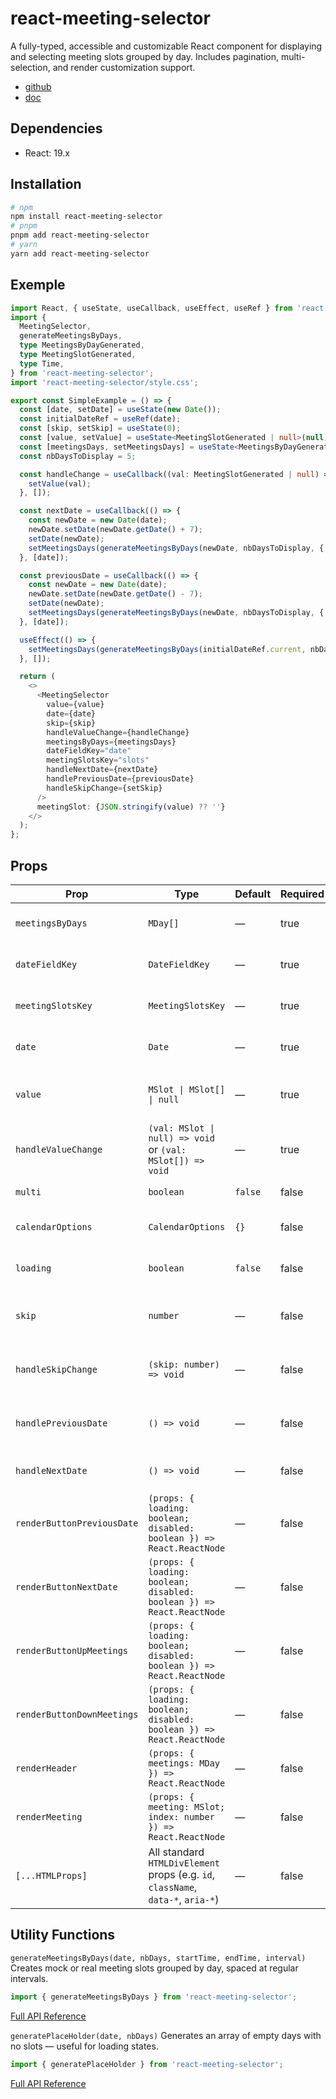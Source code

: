 # react-meeting-selector

A fully-typed, accessible and customizable React component for displaying and selecting meeting slots grouped by day. Includes pagination, multi-selection, and render customization support.

- [github](https://github.com/IneoO/meeting-selector)
- [doc](https://meeting-selector.tuturu.io)

## Dependencies

- React: 19.x

## Installation

```bash
# npm
npm install react-meeting-selector
# pnpm
pnpm add react-meeting-selector
# yarn
yarn add react-meeting-selector
```

## Exemple

```typescript
import React, { useState, useCallback, useEffect, useRef } from 'react';
import {
  MeetingSelector,
  generateMeetingsByDays,
  type MeetingsByDayGenerated,
  type MeetingSlotGenerated,
  type Time,
} from 'react-meeting-selector';
import 'react-meeting-selector/style.css';

export const SimpleExample = () => {
  const [date, setDate] = useState(new Date());
  const initialDateRef = useRef(date);
  const [skip, setSkip] = useState(0);
  const [value, setValue] = useState<MeetingSlotGenerated | null>(null);
  const [meetingsDays, setMeetingsDays] = useState<MeetingsByDayGenerated[]>([]);
  const nbDaysToDisplay = 5;

  const handleChange = useCallback((val: MeetingSlotGenerated | null) => {
    setValue(val);
  }, []);

  const nextDate = useCallback(() => {
    const newDate = new Date(date);
    newDate.setDate(newDate.getDate() + 7);
    setDate(newDate);
    setMeetingsDays(generateMeetingsByDays(newDate, nbDaysToDisplay, { hours: 8, minutes: 0 }, { hours: 16, minutes: 0 }, 30));
  }, [date]);

  const previousDate = useCallback(() => {
    const newDate = new Date(date);
    newDate.setDate(newDate.getDate() - 7);
    setDate(newDate);
    setMeetingsDays(generateMeetingsByDays(newDate, nbDaysToDisplay, { hours: 8, minutes: 0 }, { hours: 16, minutes: 0 }, 30));
  }, [date]);

  useEffect(() => {
    setMeetingsDays(generateMeetingsByDays(initialDateRef.current, nbDaysToDisplay, { hours: 8, minutes: 0 }, { hours: 16, minutes: 0 }, 30));
  }, []);

  return (
    <>
      <MeetingSelector
        value={value}
        date={date}
        skip={skip}
        handleValueChange={handleChange}
        meetingsByDays={meetingsDays}
        dateFieldKey="date"
        meetingSlotsKey="slots"
        handleNextDate={nextDate}
        handlePreviousDate={previousDate}
        handleSkipChange={setSkip}
      />
      meetingSlot: {JSON.stringify(value) ?? ''}
    </>
  );
};
```

## Props

| Prop                       | Type                                                                             | Default | Required | Description                                                         |
| -------------------------- | -------------------------------------------------------------------------------- | ------- | -------- | ------------------------------------------------------------------- |
| `meetingsByDays`           | `MDay[]`                                                                         | —       | true     | List of grouped meeting slots by day.                               |
| `dateFieldKey`             | `DateFieldKey`                                                                   | —       | true     | The key used to extract the slot date (e.g., `'date'`).             |
| `meetingSlotsKey`          | `MeetingSlotsKey`                                                                | —       | true     | The key used to extract the list of slots of the day.               |
| `date`                     | `Date`                                                                           | —       | true     | The currently selected or reference date.                           |
| `value`                    | `MSlot \| MSlot[] \| null`                                                       | —       | true     | The currently selected slot(s). Controlled via `handleValueChange`. |
| `handleValueChange`        | `(val: MSlot \| null) => void` or `(val: MSlot[]) => void`                       | —       | true     | Callback invoked when the selection changes. Matches `value` type.  |
| `multi`                    | `boolean`                                                                        | `false` | false    | Enables multiple slot selection.                                    |
| `calendarOptions`          | `CalendarOptions`                                                                | `{}`    | false    | Configuration options for calendar display.                         |
| `loading`                  | `boolean`                                                                        | `false` | false    | Whether the calendar is in a loading state.                         |
| `skip`                     | `number`                                                                         | —       | false    | Number of slot rows to skip. Useful for pagination.                 |
| `handleSkipChange`         | `(skip: number) => void`                                                         | —       | false    | Callback to update skip manually (controlled pagination).           |
| `handlePreviousDate`       | `() => void`                                                                     | —       | false    | Callback triggered when going to the previous date range.           |
| `handleNextDate`           | `() => void`                                                                     | —       | false    | Callback triggered when going to the next date range.               |
| `renderButtonPreviousDate` | `(props: { loading: boolean; disabled: boolean }) => React.ReactNode`            | —       | false    | Custom rendering for the "previous date" button.                    |
| `renderButtonNextDate`     | `(props: { loading: boolean; disabled: boolean }) => React.ReactNode`            | —       | false    | Custom rendering for the "next date" button.                        |
| `renderButtonUpMeetings`   | `(props: { loading: boolean; disabled: boolean }) => React.ReactNode`            | —       | false    | Custom rendering for the "previous page" (up) button.               |
| `renderButtonDownMeetings` | `(props: { loading: boolean; disabled: boolean }) => React.ReactNode`            | —       | false    | Custom rendering for the "next page" (down) button.                 |
| `renderHeader`             | `(props: { meetings: MDay }) => React.ReactNode`                                 | —       | false    | Custom rendering for each day's header.                             |
| `renderMeeting`            | `(props: { meeting: MSlot; index: number }) => React.ReactNode`                  | —       | false    | Custom rendering for individual meeting slots.                      |
| `[...HTMLProps]`           | All standard `HTMLDivElement` props (e.g. `id`, `className`, `data-*`, `aria-*`) | —       | false    | Additional DOM attributes for the wrapper element.                  |

## Utility Functions

`generateMeetingsByDays(date, nbDays, startTime, endTime, interval)`
Creates mock or real meeting slots grouped by day, spaced at regular intervals.

```typescript
import { generateMeetingsByDays } from 'react-meeting-selector';
```

[Full API Reference](https://meeting-selector.tuturu.io/common-meeting-selector/generate-meetings-by-days.html)

`generatePlaceHolder(date, nbDays)`
Generates an array of empty days with no slots — useful for loading states.

```typescript
import { generatePlaceHolder } from 'react-meeting-selector';
```

[Full API Reference](https://meeting-selector.tuturu.io/common-meeting-selector/generate-placeholder.html)
